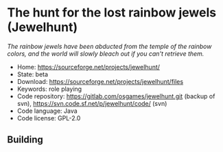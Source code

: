 # The hunt for the lost rainbow jewels (Jewelhunt)

_The rainbow jewels have been abducted from the temple of the rainbow colors, and the world will slowly bleach out if you can't retrieve them._

- Home: https://sourceforge.net/projects/jewelhunt/
- State: beta
- Download: https://sourceforge.net/projects/jewelhunt/files
- Keywords: role playing
- Code repository: https://gitlab.com/osgames/jewelhunt.git (backup of svn), https://svn.code.sf.net/p/jewelhunt/code/ (svn)
- Code language: Java
- Code license: GPL-2.0

## Building

